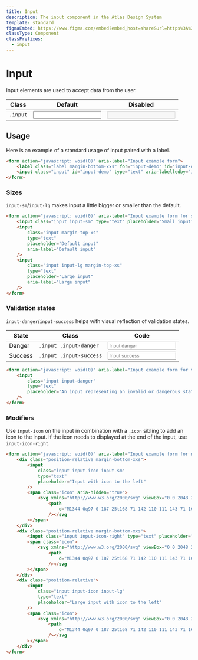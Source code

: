 ```yaml
---
title: Input
description: The input component in the Atlas Design System
template: standard
figmaEmbed: https://www.figma.com/embed?embed_host=share&url=https%3A%2F%2Fwww.figma.com%2Ffile%2FuVA2amRR71yJZ0GS6RI6zL%2F%25F0%259F%258C%259E-Atlas-Design-Library%3Fnode-id%3D506%253A1176
classType: Component
classPrefixes:
  - input
---
```


# Input

Input elements are used to accept data from the user.

| Class    | Default                                                        | Disabled                                                                 |
| -------- | -------------------------------------------------------------- | ------------------------------------------------------------------------ |
| `.input` | <input class="input" type="text" aria-label="Default input" /> | <input class="input" type="text" disabled aria-label="disabled input" /> |

## Usage

Here is an example of a standard usage of input paired with a label.

```html
<form action="javascript: void(0)" aria-label="Input example form">
	<label class="label margin-bottom-xxs" for="input-demo" id="input-demo-label">Label</label>
	<input class="input" id="input-demo" type="text" aria-labelledby="input-demo-label" />
</form>
```

### Sizes

`input-sm`/`input-lg` makes input a little bigger or smaller than the default.

```html
<form action="javascript: void(0)" aria-label="Input example form for sizes">
	<input class="input input-sm" type="text" placeholder="Small input" aria-label="Small input" />
	<input
		class="input margin-top-xs"
		type="text"
		placeholder="Default input"
		aria-label="Default input"
	/>
	<input
		class="input input-lg margin-top-xs"
		type="text"
		placeholder="Large input"
		aria-label="Large input"
	/>
</form>
```

### Validation states

`input-danger`/`input-success` helps with visual reflection of validation states.

| State   | Class                   | Code                                                                          |
| ------- | ----------------------- | ----------------------------------------------------------------------------- |
| Danger  | `.input .input-danger`  | <input class="input input-danger" type="text" placeholder="Input danger" />   |
| Success | `.input .input-success` | <input class="input input-success" type="text" placeholder="Input success" /> |

```html
<form action="javascript: void(0)" aria-label="Input example form for validation states">
	<input
		class="input input-danger"
		type="text"
		placeholder="An input representing an invalid or dangerous state"
	/>
</form>
```

### Modifiers

Use `input-icon` on the input in combination with a `.icon` sibling to add an icon to the input. If the icon needs to displayed at the end of the input, use `input-icon-right`.

```html
<form action="javascript: void(0)" aria-label="Input example form for modifier classes">
	<div class="position-relative margin-bottom-xxs">
		<input
			class="input input-icon input-sm"
			type="text"
			placeholder="Input with icon to the left"
		/>
		<span class="icon" aria-hidden="true">
			<svg xmlns="http://www.w3.org/2000/svg" viewBox="0 0 2048 2048">
				<path
					d="M1344 0q97 0 187 25t168 71 142 110 111 143 71 168 25 187q0 97-25 187t-71 168-110 142-143 111-168 71-187 25q-125 0-239-42t-211-121l-785 784q-19 19-45 19t-45-19-19-45q0-26 19-45l784-785q-79-96-121-210t-42-240q0-97 25-187t71-168 110-142T989 96t168-71 187-25zm0 1280q119 0 224-45t183-124 123-183 46-224q0-119-45-224t-124-183-183-123-224-46q-119 0-224 45T937 297 814 480t-46 224q0 119 45 224t124 183 183 123 224 46z"
				/></svg
		></span>
	</div>
	<div class="position-relative margin-bottom-xxs">
		<input class="input input-icon-right" type="text" placeholder="Input with icon to the right" />
		<span class="icon">
			<svg xmlns="http://www.w3.org/2000/svg" viewBox="0 0 2048 2048">
				<path
					d="M1344 0q97 0 187 25t168 71 142 110 111 143 71 168 25 187q0 97-25 187t-71 168-110 142-143 111-168 71-187 25q-125 0-239-42t-211-121l-785 784q-19 19-45 19t-45-19-19-45q0-26 19-45l784-785q-79-96-121-210t-42-240q0-97 25-187t71-168 110-142T989 96t168-71 187-25zm0 1280q119 0 224-45t183-124 123-183 46-224q0-119-45-224t-124-183-183-123-224-46q-119 0-224 45T937 297 814 480t-46 224q0 119 45 224t124 183 183 123 224 46z"
				/></svg
		></span>
	</div>
	<div class="position-relative">
		<input
			class="input input-icon input-lg"
			type="text"
			placeholder="Large input with icon to the left"
		/>
		<span class="icon">
			<svg xmlns="http://www.w3.org/2000/svg" viewBox="0 0 2048 2048">
				<path
					d="M1344 0q97 0 187 25t168 71 142 110 111 143 71 168 25 187q0 97-25 187t-71 168-110 142-143 111-168 71-187 25q-125 0-239-42t-211-121l-785 784q-19 19-45 19t-45-19-19-45q0-26 19-45l784-785q-79-96-121-210t-42-240q0-97 25-187t71-168 110-142T989 96t168-71 187-25zm0 1280q119 0 224-45t183-124 123-183 46-224q0-119-45-224t-124-183-183-123-224-46q-119 0-224 45T937 297 814 480t-46 224q0 119 45 224t124 183 183 123 224 46z"
				/></svg
		></span>
	</div>
</form>
```
